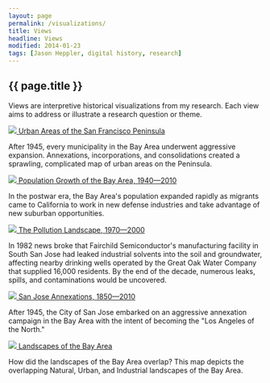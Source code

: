 ```yaml
---
layout: page
permalink: /visualizations/
title: Views
headline: Views
modified: 2014-01-23
tags: [Jason Heppler, digital history, research]
---
```


## {{ page.title }}

<p>Views are interpretive historical visualizations from my research.
Each view aims to address or illustrate a research question or theme.</p>

<div class="row">
  <div class="col-xs-12 col-md-8">
    <a href="{{ sitel.url }}/visualizations/urban_areas/"><img class="img-rounded img-responsive img-rounded" src="{{site.url}}/assets/image/urban_areas_preview.png"/>
    Urban Areas of the San Francisco Peninsula</a><br/>
    <p>After 1945, every municipality in the Bay Area underwent
    aggressive expansion. Annexations, incorporations, and
    consolidations created a sprawling, complicated map of urban areas
    on the Peninsula.</p>
    </div>
</div>

<div class="row">
  <div class="col-xs-12 col-md-8">
    <a href="{{ sitel.url }}/visualizations/population/"><img class="img-rounded img-responsive img-rounded" src="{{site.url}}/assets/image/population_preview.png"/>
    Population Growth of the Bay Area, 1940&#8212;2010</a><br/>
    <p>In the postwar era, the Bay Area's population expanded rapidly as migrants came to California to work in new defense industries and take advantage of new suburban opportunities.</p>
    </div>
</div>

<div class="row">
  <div class="col-xs-12 col-md-8">
    <a href="{{ sitel.url }}/visualizations/companies/"><img class="img-responsive img-rounded" src="{{site.url}}/assets/image/superfund_preview.png"/>
    The Pollution Landscape, 1970&#8212;2000</a><br/>
    <p>In 1982 news broke that Fairchild Semiconductor's manufacturing facility in South San Jose had leaked industrial solvents into the soil and groundwater, affecting nearby drinking wells operated by the Great Oak Water Company that supplied 16,000 residents. By the end of the decade, numerous leaks, spills, and contaminations would be uncovered.</p>
    </div>
</div>

<div class="row">
  <div class="col-xs-12 col-md-8">
    <a href="{{ site.url }}/visualizations/annexations/"><img class="img-responsive img-rounded" src="{{site.url}}/assets/image/annexation_preview.png"/>
    San Jose Annexations, 1850&#8212;2010</a><br/>
    <p>After 1945, the City of San Jose embarked on an aggressive
    annexation campaign in the Bay Area with the intent of becoming the
    "Los Angeles of the North."</p>
    </div>
</div>

<div class="row">
  <div class="col-xs-12 col-md-8">
    <a href="{{ site.url }}/visualizations/rivers/"><img class="img-responsive img-rounded" src="{{ site.url }}/assets/image/rivers_preview.png"/>
    Landscapes of the Bay Area</a><br/>
    <p>How did the landscapes of the Bay Area overlap? This map depicts
    the overlapping Natural, Urban, and Industrial landscapes of the Bay
    Area.</p>
  </div>
</div>

<!--
<div class="row">
  <div class="col-xs-12 col-md-8">
    <a href="{{ sitel.url }}/visualizations/traffic/"><img class="img-responsive img-rounded" src="{{site.url}}/assets/image/traffic_journey_preview.png"/>
    Journey-to-Work in the Bay Area, 1958</a><br/>
    <p>A key criticism of conservationists and environmentalists in the Bay Area focused on the massive uptick in traffic that resulted in smog obscuring the views that many residents enjoyed. Here is a snapshot of where people were commuting from in order to visually understand the traffic flow between suburban homes and suburban
    offices.</p>
    </div>
</div>
-->
